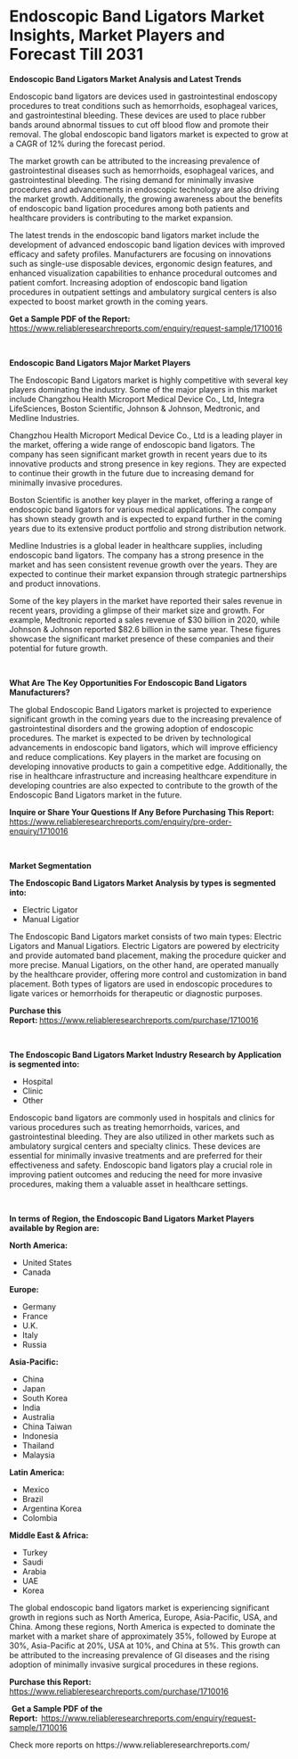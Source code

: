 <p><h1>Endoscopic Band Ligators Market Insights, Market Players and Forecast Till 2031</h1></p><p><strong>Endoscopic Band Ligators Market Analysis and Latest Trends</strong></p>
<p><p>Endoscopic band ligators are devices used in gastrointestinal endoscopy procedures to treat conditions such as hemorrhoids, esophageal varices, and gastrointestinal bleeding. These devices are used to place rubber bands around abnormal tissues to cut off blood flow and promote their removal. The global endoscopic band ligators market is expected to grow at a CAGR of 12% during the forecast period.</p><p>The market growth can be attributed to the increasing prevalence of gastrointestinal diseases such as hemorrhoids, esophageal varices, and gastrointestinal bleeding. The rising demand for minimally invasive procedures and advancements in endoscopic technology are also driving the market growth. Additionally, the growing awareness about the benefits of endoscopic band ligation procedures among both patients and healthcare providers is contributing to the market expansion.</p><p>The latest trends in the endoscopic band ligators market include the development of advanced endoscopic band ligation devices with improved efficacy and safety profiles. Manufacturers are focusing on innovations such as single-use disposable devices, ergonomic design features, and enhanced visualization capabilities to enhance procedural outcomes and patient comfort. Increasing adoption of endoscopic band ligation procedures in outpatient settings and ambulatory surgical centers is also expected to boost market growth in the coming years.</p></p>
<p><strong>Get a Sample PDF of the Report:&nbsp;</strong> <a href="https://www.reliableresearchreports.com/enquiry/request-sample/1710016">https://www.reliableresearchreports.com/enquiry/request-sample/1710016</a></p>
<p>&nbsp;</p>
<p><strong>Endoscopic Band Ligators Major Market Players</strong></p>
<p><p>The Endoscopic Band Ligators market is highly competitive with several key players dominating the industry. Some of the major players in this market include Changzhou Health Microport Medical Device Co., Ltd, Integra LifeSciences, Boston Scientific, Johnson & Johnson, Medtronic, and Medline Industries.</p><p>Changzhou Health Microport Medical Device Co., Ltd is a leading player in the market, offering a wide range of endoscopic band ligators. The company has seen significant market growth in recent years due to its innovative products and strong presence in key regions. They are expected to continue their growth in the future due to increasing demand for minimally invasive procedures.</p><p>Boston Scientific is another key player in the market, offering a range of endoscopic band ligators for various medical applications. The company has shown steady growth and is expected to expand further in the coming years due to its extensive product portfolio and strong distribution network.</p><p>Medline Industries is a global leader in healthcare supplies, including endoscopic band ligators. The company has a strong presence in the market and has seen consistent revenue growth over the years. They are expected to continue their market expansion through strategic partnerships and product innovations.</p><p>Some of the key players in the market have reported their sales revenue in recent years, providing a glimpse of their market size and growth. For example, Medtronic reported a sales revenue of $30 billion in 2020, while Johnson & Johnson reported $82.6 billion in the same year. These figures showcase the significant market presence of these companies and their potential for future growth.</p></p>
<p>&nbsp;</p>
<p><strong>What Are The Key Opportunities For Endoscopic Band Ligators Manufacturers?</strong></p>
<p><p>The global Endoscopic Band Ligators market is projected to experience significant growth in the coming years due to the increasing prevalence of gastrointestinal disorders and the growing adoption of endoscopic procedures. The market is expected to be driven by technological advancements in endoscopic band ligators, which will improve efficiency and reduce complications. Key players in the market are focusing on developing innovative products to gain a competitive edge. Additionally, the rise in healthcare infrastructure and increasing healthcare expenditure in developing countries are also expected to contribute to the growth of the Endoscopic Band Ligators market in the future.</p></p>
<p><strong>Inquire or Share Your Questions If Any Before Purchasing This Report:</strong> <a href="https://www.reliableresearchreports.com/enquiry/pre-order-enquiry/1710016">https://www.reliableresearchreports.com/enquiry/pre-order-enquiry/1710016</a></p>
<p>&nbsp;</p>
<p><strong>Market Segmentation</strong></p>
<p><strong>The Endoscopic Band Ligators Market Analysis by types is segmented into:</strong></p>
<p><ul><li>Electric Ligator</li><li>Manual Ligatior</li></ul></p>
<p><p>The Endoscopic Band Ligators market consists of two main types: Electric Ligators and Manual Ligatiors. Electric Ligators are powered by electricity and provide automated band placement, making the procedure quicker and more precise. Manual Ligatiors, on the other hand, are operated manually by the healthcare provider, offering more control and customization in band placement. Both types of ligators are used in endoscopic procedures to ligate varices or hemorrhoids for therapeutic or diagnostic purposes.</p></p>
<p><strong>Purchase this Report:&nbsp;</strong><a href="https://www.reliableresearchreports.com/purchase/1710016">https://www.reliableresearchreports.com/purchase/1710016</a></p>
<p>&nbsp;</p>
<p><strong>The Endoscopic Band Ligators Market Industry Research by Application is segmented into:</strong></p>
<p><ul><li>Hospital</li><li>Clinic</li><li>Other</li></ul></p>
<p><p>Endoscopic band ligators are commonly used in hospitals and clinics for various procedures such as treating hemorrhoids, varices, and gastrointestinal bleeding. They are also utilized in other markets such as ambulatory surgical centers and specialty clinics. These devices are essential for minimally invasive treatments and are preferred for their effectiveness and safety. Endoscopic band ligators play a crucial role in improving patient outcomes and reducing the need for more invasive procedures, making them a valuable asset in healthcare settings.</p></p>
<p>&nbsp;</p>
<p><strong>In terms of Region, the Endoscopic Band Ligators Market Players available by Region are:</strong></p>
<p>
    <p> <strong> North America: </strong>
        <ul>
            <li>United States</li>
            <li>Canada</li>
        </ul>
        </p> 
    <p> <strong> Europe: </strong>
        <ul>
            <li>Germany</li>
            <li>France</li>
            <li>U.K.</li>
            <li>Italy</li>
            <li>Russia</li>
        </ul>
        </p> 
    <p> <strong> Asia-Pacific: </strong>
        <ul>
            <li>China</li>
            <li>Japan</li>
            <li>South Korea</li>
            <li>India</li>
            <li>Australia</li>
            <li>China Taiwan</li>
            <li>Indonesia</li>
            <li>Thailand</li>
            <li>Malaysia</li>
        </ul>
        </p> 
    <p> <strong> Latin America: </strong>
        <ul>
            <li>Mexico</li>
            <li>Brazil</li>
            <li>Argentina Korea</li>
            <li>Colombia</li>
        </ul>
        </p> 
    <p> <strong> Middle East & Africa: </strong>
        <ul>
            <li>Turkey</li>
            <li>Saudi</li>
            <li>Arabia</li>
            <li>UAE</li>
            <li>Korea</li>
        </ul>
    </p>
    </p>
<p><p>The global endoscopic band ligators market is experiencing significant growth in regions such as North America, Europe, Asia-Pacific, USA, and China. Among these regions, North America is expected to dominate the market with a market share of approximately 35%, followed by Europe at 30%, Asia-Pacific at 20%, USA at 10%, and China at 5%. This growth can be attributed to the increasing prevalence of GI diseases and the rising adoption of minimally invasive surgical procedures in these regions.</p></p>
<p><strong>Purchase this Report: </strong><a href="https://www.reliableresearchreports.com/purchase/1710016">https://www.reliableresearchreports.com/purchase/1710016</a></p>
<p>&nbsp;<strong>Get a Sample PDF of the Report:&nbsp;&nbsp;</strong><a href="https://www.reliableresearchreports.com/enquiry/request-sample/1710016">https://www.reliableresearchreports.com/enquiry/request-sample/1710016</a></p>
<p><strong></strong></p>
<p>Check more reports on https://www.reliableresearchreports.com/</p>
